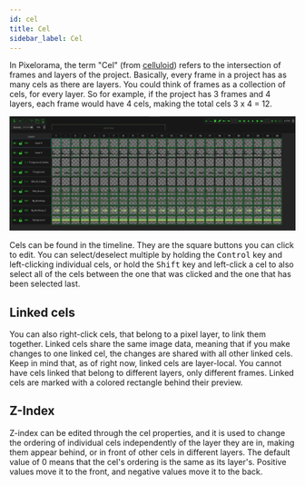 ```yaml
---
id: cel
title: Cel
sidebar_label: Cel
---
```


In Pixelorama, the term "Cel" (from [celluloid](http://en.wikipedia.org/wiki/Cel)) refers to the intersection of frames and layers of the project. Basically, every frame in a project has as many cels as there are layers. You could think of frames as a collection of cels, for every layer. So for example, if the project has 3 frames and 4 layers, each frame would have 4 cels, making the total cels 3 x 4 = 12.

![Timeline Cels](../../static/img/timeline_cels.png)

Cels can be found in the timeline. They are the square buttons you can click to edit. You can select/deselect multiple by holding the <kbd>Control</kbd> key and left-clicking individual cels, or hold the <kbd>Shift</kbd> key and left-click a cel to also select all of the cels between the one that was clicked and the one that has been selected last.

## Linked cels
You can also right-click cels, that belong to a pixel layer, to link them together. Linked cels share the same image data, meaning that if you make changes to one linked cel, the changes are shared with all other linked cels. Keep in mind that, as of right now, linked cels are layer-local. You cannot have cels linked that belong to different layers, only different frames. Linked cels are marked with a colored rectangle behind their preview.

## Z-Index
Z-index can be edited through the cel properties, and it is used to change the ordering of individual cels independently of the layer they are in, making them appear behind, or in front of other cels in different layers. The default value of 0 means that the cel's ordering is the same as its layer's. Positive values move it to the front, and negative values move it to the back.

